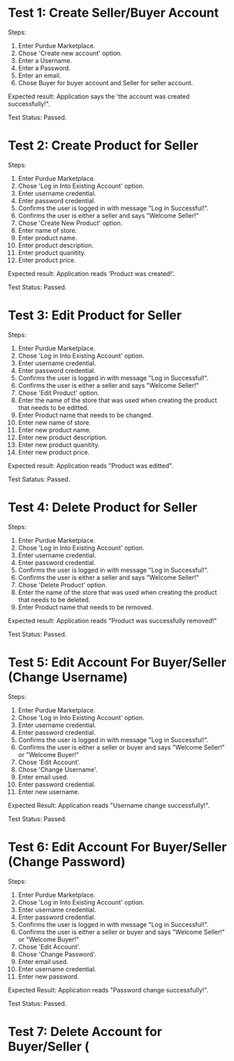 # Test 1: Create Seller/Buyer Account

Steps:
1. Enter Purdue Marketplace.
2. Chose 'Create new account' option.
3. Enter a Username.
4. Enter a Password.
5. Enter an email. 
6. Chose Buyer for buyer account and Seller for seller account. 

Expected result: Application says the 'the account was created successfully!". 

Test Status: Passed.

# Test 2: Create Product for Seller

Steps: 
1. Enter Purdue Marketplace.
2. Chose 'Log in Into Existing Account' option.
3. Enter username credential.
4. Enter password credential. 
5. Confirms the user is logged in with message "Log in Successful!".
6. Confirms the user is either a seller and says "Welcome Seller!"
7. Chose 'Create New Product' option. 
8. Enter name of store.
9. Enter product name. 
10. Enter product description. 
11. Enter product quanitity. 
12. Enter product price.

Expected result: Application reads 'Product was created!'. 

Test Status: Passed. 


# Test 3: Edit Product for Seller

Steps: 
1. Enter Purdue Marketplace.
2. Chose 'Log in Into Existing Account' option.
3. Enter username credential.
4. Enter password credential. 
5. Confirms the user is logged in with message "Log in Successful!".
6. Confirms the user is either a seller and says "Welcome Seller!"
7. Chose 'Edit Product' option. 
8. Enter the name of the store that was used when creating the product that needs to be editted. 
9. Enter Product name that needs to be changed. 
10. Enter new name of store.
11. Enter new product name. 
12. Enter new product description. 
13. Enter new product quanitity. 
14. Enter new product price.

Expected result: Application reads "Product was editted".

Test Satatus: Passed. 

# Test 4: Delete Product for Seller

Steps: 
1. Enter Purdue Marketplace.
2. Chose 'Log in Into Existing Account' option.
3. Enter username credential.
4. Enter password credential. 
5. Confirms the user is logged in with message "Log in Successful!".
6. Confirms the user is either a seller and says "Welcome Seller!"
7. Chose 'Delete Product' option. 
8. Enter the name of the store that was used when creating the product that needs to be deleted. 
9. Enter Product name that needs to be removed. 

Expected result: Application reads "Product was successfully removed!"

Test Status: Passed.

# Test 5: Edit Account For Buyer/Seller (Change Username)

Steps: 
1. Enter Purdue Marketplace.
2. Chose 'Log in Into Existing Account' option.
3. Enter username credential.
4. Enter password credential. 
5. Confirms the user is logged in with message "Log in Successful!".
6. Confirms the user is either a seller or buyer and says "Welcome Seller!" or "Welcome Buyer!"
7. Chose 'Edit Account'. 
8. Chose 'Change Username'.
9. Enter email used.
10. Enter password credential. 
11. Enter new username.

Expected Result: Application reads "Username change successfully!".

Test Status: Passed. 

# Test 6: Edit Account For Buyer/Seller (Change Password)


Steps: 
1. Enter Purdue Marketplace.
2. Chose 'Log in Into Existing Account' option.
3. Enter username credential.
4. Enter password credential. 
5. Confirms the user is logged in with message "Log in Successful!".
6. Confirms the user is either a seller or buyer and says "Welcome Seller!" or "Welcome Buyer!"
7. Chose 'Edit Account'. 
8. Chose 'Change Password'.
9. Enter email used.
10. Enter username credential. 
11. Enter new password.

Expected Result: Application reads "Password change successfully!".

Test Status: Passed. 

# Test 7: Delete Account for Buyer/Seller (
